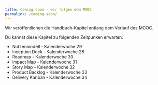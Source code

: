 ```yaml
---
title: Coming soon - wir folgen dem MOOC
permalink: /coming-soon/
---
```


Wir veröffentlichen die Handbuch-Kapitel entlang dem Verlauf des MOOC.

Du kannst diese Kapitel zu folgenden Zeitpunken erwarten:


* Nutzenmodell -  Kalenderwoche 29
* Inception Deck - Kalenderwoche 28
* Roadmap -  Kalenderwoche 30
* Impact Map -  Kalenderwoche 31
* Story Map -  Kalenderwoche 32
* Product Backlog -  Kalenderwoche 33
* Delivery Kanban -  Kalenderwoche 34
